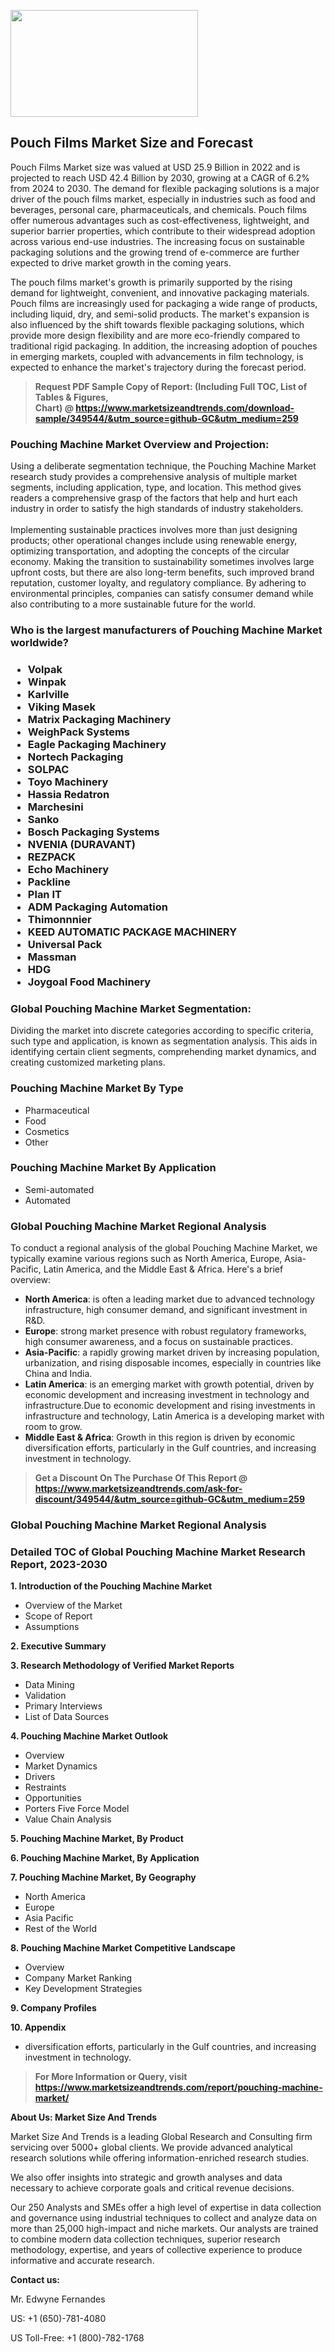 <p><img class="alignnone size-medium wp-image-20088" src="https://ffe5etoiles.com/wp-content/uploads/2024/12/MST1-300x171.png" alt="" width="300" height="171" /></p><h2>Pouch Films Market Size and Forecast</h2><p>Pouch Films Market size was valued at USD 25.9 Billion in 2022 and is projected to reach USD 42.4 Billion by 2030, growing at a CAGR of 6.2% from 2024 to 2030. The demand for flexible packaging solutions is a major driver of the pouch films market, especially in industries such as food and beverages, personal care, pharmaceuticals, and chemicals. Pouch films offer numerous advantages such as cost-effectiveness, lightweight, and superior barrier properties, which contribute to their widespread adoption across various end-use industries. The increasing focus on sustainable packaging solutions and the growing trend of e-commerce are further expected to drive market growth in the coming years.</p><p>The pouch films market's growth is primarily supported by the rising demand for lightweight, convenient, and innovative packaging materials. Pouch films are increasingly used for packaging a wide range of products, including liquid, dry, and semi-solid products. The market's expansion is also influenced by the shift towards flexible packaging solutions, which provide more design flexibility and are more eco-friendly compared to traditional rigid packaging. In addition, the increasing adoption of pouches in emerging markets, coupled with advancements in film technology, is expected to enhance the market's trajectory during the forecast period.</p></p><blockquote id="" class=""><strong>Request PDF Sample Copy of Report: (Including Full TOC, List of Tables &amp; Figures, Chart)&nbsp;@&nbsp;<strong><a href="https://www.marketsizeandtrends.com/download-sample/349544/&utm_source=github-GC&utm_medium=259" target="_blank">https://www.marketsizeandtrends.com/download-sample/349544/&utm_source=github-GC&utm_medium=259</a></strong></strong></blockquote><h3 id="" class="">Pouching Machine Market&nbsp;Overview and Projection:</h3><p id="" class="">Using a deliberate segmentation technique, the Pouching Machine Market research study provides a comprehensive analysis of multiple market segments, including application, type, and location. This method gives readers a comprehensive grasp of the factors that help and hurt each industry in order to satisfy the high standards of industry stakeholders. <br /> <br />Implementing sustainable practices involves more than just designing products; other operational changes include using renewable energy, optimizing transportation, and adopting the concepts of the circular economy. Making the transition to sustainability sometimes involves large upfront costs, but there are also long-term benefits, such improved brand reputation, customer loyalty, and regulatory compliance. By adhering to environmental principles, companies can satisfy consumer demand while also contributing to a more sustainable future for the world.</p><h3 id="" class="">Who is the largest manufacturers of&nbsp;Pouching Machine Market worldwide?</h3><h3 class=""><p><ul><li>Volpak </li><li> Winpak </li><li> Karlville </li><li> Viking Masek </li><li> Matrix Packaging Machinery </li><li> WeighPack Systems </li><li> Eagle Packaging Machinery </li><li> Nortech Packaging </li><li> SOLPAC </li><li> Toyo Machinery </li><li> Hassia Redatron </li><li> Marchesini </li><li> Sanko </li><li> Bosch Packaging Systems </li><li> NVENIA (DURAVANT) </li><li> REZPACK </li><li> Echo Machinery </li><li> Packline </li><li> Plan IT </li><li> ADM Packaging Automation </li><li> Thimonnnier </li><li> KEED AUTOMATIC PACKAGE MACHINERY </li><li> Universal Pack </li><li> Massman </li><li> HDG </li><li> Joygoal Food Machinery</li></ul></p></h3><h3 id="" class="">Global&nbsp;Pouching Machine Market Segmentation:</h3><p id="" class="">Dividing the market into discrete categories according to specific criteria, such type and application, is known as segmentation analysis. This aids in identifying certain client segments, comprehending market dynamics, and creating customized marketing plans.</p><h3 id="" class="">Pouching Machine Market&nbsp;By Type</h3><p><p><ul><li>Pharmaceutical</li><li> Food</li><li> Cosmetics</li><li> Other</p></li></ul></p></p><h3 id="" class="">Pouching Machine Market&nbsp;By Application</h3><p class=""><p><ul><li>Semi-automated</li><li> Automated</li></ul></p></p><h3 id="" class="">Global Pouching Machine Market Regional Analysis</h3><p id="" class="">To conduct a regional analysis of the global Pouching Machine Market, we typically examine various regions such as North America, Europe, Asia-Pacific, Latin America, and the Middle East &amp; Africa. Here's a brief overview:</p><ul><li><strong>North America</strong>: is often a leading market due to advanced technology infrastructure, high consumer demand, and significant investment in R&amp;D.</li><li><strong>Europe</strong>: strong market presence with robust regulatory frameworks, high consumer awareness, and a focus on sustainable practices.</li><li><strong>Asia-Pacific</strong>: a rapidly growing market driven by increasing population, urbanization, and rising disposable incomes, especially in countries like China and India.</li><li><strong>Latin America</strong>: is an emerging market with growth potential, driven by economic development and increasing investment in technology and infrastructure.Due to economic development and rising investments in infrastructure and technology, Latin America is a developing market with room to grow.</li><li><strong>Middle East &amp; Africa</strong>: Growth in this region is driven by economic diversification efforts, particularly in the Gulf countries, and increasing investment in technology.</li></ul><blockquote id="" class=""><strong>Get a Discount On The Purchase Of This Report @ <strong><a href="https://www.marketsizeandtrends.com/ask-for-discount/349544/&utm_source=github-GC&utm_medium=259" target="_blank">https://www.marketsizeandtrends.com/ask-for-discount/349544/&utm_source=github-GC&utm_medium=259</a></strong></strong></blockquote><h3 id="" class="">Global Pouching Machine Market Regional Analysis</h3><h3 id="" class="">Detailed TOC of Global Pouching Machine Market Research Report, 2023-2030</h3><p id="" class=""><strong>1. Introduction of the Pouching Machine Market</strong></p><ul><li>Overview of the Market</li><li>Scope of Report</li><li>Assumptions</li></ul><p id="" class=""><strong>2. Executive Summary</strong></p><p id="" class=""><strong>3. Research Methodology of Verified Market Reports</strong></p><ul><li>Data Mining</li><li>Validation</li><li>Primary Interviews</li><li>List of Data Sources</li></ul><p id="" class=""><strong>4. Pouching Machine Market Outlook</strong></p><ul><li>Overview</li><li>Market Dynamics</li><li>Drivers</li><li>Restraints</li><li>Opportunities</li><li>Porters Five Force Model</li><li>Value Chain Analysis</li></ul><p id="" class=""><strong>5. Pouching Machine Market, By Product</strong></p><p id="" class=""><strong>6. Pouching Machine Market, By Application</strong></p><p id="" class=""><strong>7. Pouching Machine Market, By Geography</strong></p><ul><li>North America</li><li>Europe</li><li>Asia Pacific</li><li>Rest of the World</li></ul><p id="" class=""><strong>8. Pouching Machine Market Competitive Landscape</strong></p><ul><li>Overview</li><li>Company Market Ranking</li><li>Key Development Strategies</li></ul><p id="" class=""><strong>9. Company Profiles</strong></p><p id="" class=""><strong>10. Appendix</strong></p><ul><li>diversification efforts, particularly in the Gulf countries, and increasing investment in technology.</li></ul><blockquote id="" class=""><strong>For More Information or Query, visit <strong><strong><a href="https://www.marketsizeandtrends.com/report/pouching-machine-market/" target="_blank">https://www.marketsizeandtrends.com/report/pouching-machine-market/</a></strong></strong></strong></blockquote><p id="" class=""><strong>About Us: Market Size And Trends</strong></p><p id="" class="">Market Size And Trends is a leading Global Research and Consulting firm servicing over 5000+ global clients. We provide advanced analytical research solutions while offering information-enriched research studies.</p><p id="" class="">We also offer insights into strategic and growth analyses and data necessary to achieve corporate goals and critical revenue decisions.</p><p id="" class="">Our 250 Analysts and SMEs offer a high level of expertise in data collection and governance using industrial techniques to collect and analyze data on more than 25,000 high-impact and niche markets. Our analysts are trained to combine modern data collection techniques, superior research methodology, expertise, and years of collective experience to produce informative and accurate research.</p><p id="" class=""><strong>Contact us:</strong></p><p id="" class="">Mr. Edwyne Fernandes</p><p id="" class="">US: +1 (650)-781-4080</p><p id="" class="">US Toll-Free: +1 (800)-782-1768</p>
